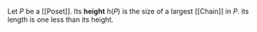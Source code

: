 Let $P$ be a [[Poset]]. Its **height** $h(P)$ is the size of a largest [[Chain]] in $P$. its length  is one less than its height.
